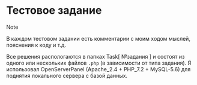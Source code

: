 # Тестовое задание

>[!NOTE]
>В каждом тестовом задании есть комментарии с моим ходом мыслей, пояснения к коду и т.д.

Все решения распологаются в папках Task[ №задания ] и состоят из одного или нескольких файлов `.php` (в зависимости от типа задания).
Я использовал OpenServerPanel (Apache_2.4 + PHP_7.2 + MySQL-5.6) для поднятия локального сервера с базой данных.
